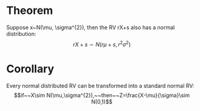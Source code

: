 # Theorem
Suppose x~N(\mu, \sigma^{2}), then the RV rX+s also has a normal distribution: $$rX+s\sim N(r\mu+s,r^{2}\sigma^{2})$$
# Corollary
Every normal distributed RV can be transformed into a standard normal RV: $$if~~X\sim N(\mu,\sigma^{2}),~~then~~Z=\frac{X-\mu}{\sigma}\sim N(0,1)$$

